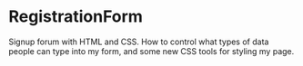 # RegistrationForm
Signup forum with HTML and CSS. How to control what types of data people can type into my form, and some new CSS tools for styling my page.
